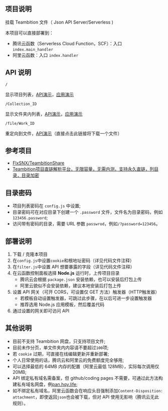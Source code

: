 ## 项目说明
挂载 Teambition 文件（ Json API Server/Serverless )

本项目可以直接部署到：
- 腾讯云函数（Serverless Cloud Function，SCF）：入口 `index.main_handler`
- 阿里云函数：入口 `index.handler`

## API 说明
```text
/
```
显示项目列表，[API演示](https://service-5hj05gr1-1256971770.sh.apigw.tencentcs.com/release/pan)，[应用演示](https://pan.hqy.life/)

```text
/Collection_ID
```
显示文件夹内列表，[API演示](https://service-5hj05gr1-1256971770.sh.apigw.tencentcs.com/release/pan/600580d7acb0d8004a15f884)，[应用演示](https://pan.hqy.life/600580d7acb0d8004a15f884)

```text
/file/Work_ID
```
重定向到文件，[API演示](https://service-5hj05gr1-1256971770.sh.apigw.tencentcs.com/release/pan/file/6007ba5a62036200447b2823)（直接点击此链接将下载一个文件）

## 参考项目
- [FlxSNX/TeambitionShare](https://github.com/FlxSNX/TeambitionShare)
- [Teambition项目直链解析平台，无限容量，无需内测，支持永久直链，列目录，目录加密](https://www.jianshu.com/p/af2f569abe83)

## 目录密码
- 项目列表密码在 `config.js` 中设置;
- 目录密码可在对应目录下创建一个 `.password` 文件，文件名为目录密码，例如`123456.password`;
- 访问带有密码的目录，需要 URL 参数 `passwrod`，例如`/?password=123456`。

## 部署说明
1. 下载 / 克隆本项目
2. 在`config.js`中设置`cookie`和根地址密码（详见代码文件注释）
3. 在`filter.js`中设置 API 想要暴露的字段（详见代码文件注释）
4. 在云函数控制面板选择 **Node.js** 运行时，上传项目目录
    - 腾讯云会根据 `package.json` 安装依赖，也可以安装后打包上传
    - 阿里云貌似不会安装依赖，建议本地安装后打包上传
5. 设置 API 网关（可开 CORS，可设置仅 GET 方法）触发器（HTTP触发器）
    - 若模板自动设置触发器，可跳过此步骤，在以后可进一步设置触发器
    - 推荐选用 Node.js 应用模板，然后覆盖代码
6. 通过设置的网关即可访问 API

## 其他说明
- 目前不支持 Teambition 网盘，只支持项目文件;
- 目前未作分页，单文件夹内内容请不要超过`100`项;
- 若 `cookie` 过期，可直接在线编辑更新并重新部署;
- 个人日常使用的话，腾讯云和阿里云的免费额度完全够用;
- 可以选择最低的 64MB 内存的配置（阿里云最低 128MB），实际每次调用仅 20MB;
- API 绑定私有域名需备案，但 github/coding pages 不需要，可通过此方法构建私有域名网盘，例[pan.hqy.life](https://pan.hqy.life);
- 如不绑定私有域名，阿里云函数会在响应头目强制添加`Content-Disposition: attachment`，即使返回`json`也会被下载，但对 API 使用无影响（腾讯云无此规则）。
